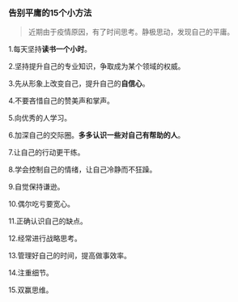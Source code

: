 ### 告别平庸的15个小方法

> 近期由于疫情原因，有了时间思考。静极思动，发现自己的平庸。

1.每天坚持**读书一个小时**。

2.坚持提升自己的专业知识，争取成为某个领域的权威。

3.先从形象上改变自己，提升自己的**自信心**。

4.不要吝惜自己的赞美声和掌声。

5.向优秀的人学习。

6.加深自己的交际圈。**多多认识一些对自己有帮助的人**。

7.让自己的行动更干练。

8.学会控制自己的情绪，让自己冷静而不狂躁。

9.自觉保持谦逊。

10.偶尔吃亏要宽心。

11.正确认识自己的缺点。

12.经常进行战略思考。

13.管理好自己的时间，提高做事效率。

14.注重细节。

15.双赢思维。